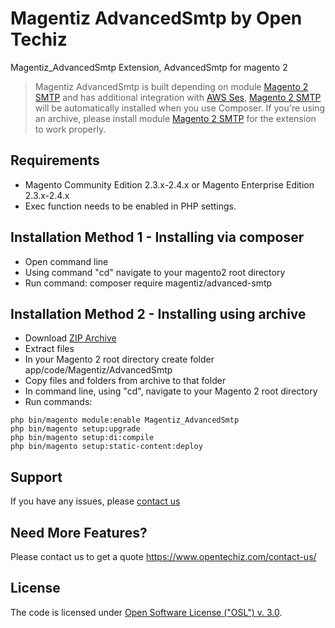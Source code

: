 # Magentiz AdvancedSmtp by Open Techiz
Magentiz_AdvancedSmtp Extension, AdvancedSmtp for magento 2
> Magentiz AdvancedSmtp is built depending on module [Magento 2 SMTP](https://github.com/mageplaza/magento-2-smtp) and has additional integration with [AWS Ses](https://aws.amazon.com/ses/), [Magento 2 SMTP](https://github.com/mageplaza/magento-2-smtp) will be automatically installed when you use Composer. If you're using an archive, please install module [Magento 2 SMTP](https://github.com/mageplaza/magento-2-smtp) for the extension to work properly.

## Requirements
  * Magento Community Edition 2.3.x-2.4.x or Magento Enterprise Edition 2.3.x-2.4.x
  * Exec function needs to be enabled in PHP settings.

## Installation Method 1 - Installing via composer
  * Open command line
  * Using command "cd" navigate to your magento2 root directory
  * Run command: composer require magentiz/advanced-smtp

## Installation Method 2 - Installing using archive
  * Download [ZIP Archive](link)
  * Extract files
  * In your Magento 2 root directory create folder app/code/Magentiz/AdvancedSmtp
  * Copy files and folders from archive to that folder
  * In command line, using "cd", navigate to your Magento 2 root directory
  * Run commands:
```
php bin/magento module:enable Magentiz_AdvancedSmtp
php bin/magento setup:upgrade
php bin/magento setup:di:compile
php bin/magento setup:static-content:deploy
```

## Support
If you have any issues, please [contact us](mailto:support@opentechiz.com)

## Need More Features?
Please contact us to get a quote
https://www.opentechiz.com/contact-us/

## License
The code is licensed under [Open Software License ("OSL") v. 3.0](http://opensource.org/licenses/osl-3.0.php).
